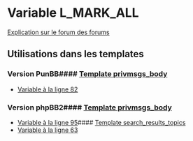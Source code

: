 # Variable L_MARK_ALL
[Explication sur le forum des forums](http://forum.forumactif.com/t294113-listing-des-variables#L_MARK_ALL)
## Utilisations dans les templates
### Version PunBB#### [Template privmsgs_body](punbb/privmsgs_body.md)
* [Variable à la ligne 82](../punbb/privmsgs_body.tpl#L82)
### Version phpBB2#### [Template privmsgs_body](subsilver/privmsgs_body.md)
* [Variable à la ligne 95](../subsilver/privmsgs_body.tpl#L95)#### [Template search_results_topics](subsilver/search_results_topics.md)
* [Variable à la ligne 63](../subsilver/search_results_topics.tpl#L63)